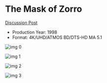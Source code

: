# The Mask of Zorro

[Discussion Post](https://www.avsforum.com/threads/bass-eq-for-filtered-movies.2995212/post-56854850)

* Production Year: 1998
* Format: 4K/UHD/ATMOS BD/DTS-HD MA 5.1

![img 0](https://i.imgur.com/7FQkmwT.jpg)

![img 1](https://i.imgur.com/Oy3iqkK.png)

![img 2](https://fanart.tv/fanart/movies/9342/moviethumb/the-mask-of-zorro-541c9432a90f9.jpg)

![img 3](https://i.imgur.com/asAqFdZ.png)


